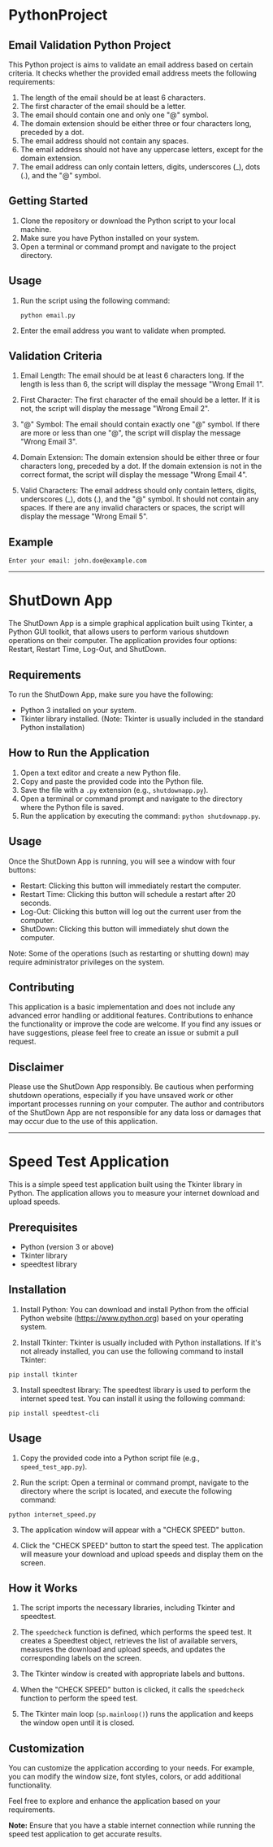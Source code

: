 # PythonProject

## Email Validation Python Project

This Python project is aims to validate an email address based on certain criteria. It checks whether the provided email address meets the following requirements:

1. The length of the email should be at least 6 characters. 
2. The first character of the email should be a letter.
3. The email should contain one and only one "@" symbol.
4. The domain extension should be either three or four characters long, preceded by a dot.
5. The email address should not contain any spaces.
6. The email address should not have any uppercase letters, except for the domain extension.
7. The email address can only contain letters, digits, underscores (_), dots (.), and the "@" symbol.

## Getting Started

1. Clone the repository or download the Python script to your local machine.
2. Make sure you have Python installed on your system.
3. Open a terminal or command prompt and navigate to the project directory.

## Usage

1. Run the script using the following command:

   ```
   python email.py
   ```

2. Enter the email address you want to validate when prompted.

## Validation Criteria

1. Email Length: The email should be at least 6 characters long. If the length is less than 6, the script will display the message "Wrong Email 1".

2. First Character: The first character of the email should be a letter. If it is not, the script will display the message "Wrong Email 2".

3. "@" Symbol: The email should contain exactly one "@" symbol. If there are more or less than one "@", the script will display the message "Wrong Email 3".

4. Domain Extension: The domain extension should be either three or four characters long, preceded by a dot. If the domain extension is not in the correct format, the script will display the message "Wrong Email 4".

5. Valid Characters: The email address should only contain letters, digits, underscores (_), dots (.), and the "@" symbol. It should not contain any spaces. If there are any invalid characters or spaces, the script will display the message "Wrong Email 5".

## Example

```
Enter your email: john.doe@example.com
```

---------------------------------------------------------------------------------------------------------------------------------------------------


# ShutDown App

The ShutDown App is a simple graphical application built using Tkinter, a Python GUI toolkit, that allows users to perform various shutdown operations on their computer. The application provides four options: Restart, Restart Time, Log-Out, and ShutDown.

## Requirements

To run the ShutDown App, make sure you have the following:

- Python 3 installed on your system.
- Tkinter library installed. (Note: Tkinter is usually included in the standard Python installation)

## How to Run the Application

1. Open a text editor and create a new Python file.
2. Copy and paste the provided code into the Python file.
3. Save the file with a `.py` extension (e.g., `shutdownapp.py`).
4. Open a terminal or command prompt and navigate to the directory where the Python file is saved.
5. Run the application by executing the command: `python shutdownapp.py`.

## Usage

Once the ShutDown App is running, you will see a window with four buttons:

- Restart: Clicking this button will immediately restart the computer.
- Restart Time: Clicking this button will schedule a restart after 20 seconds.
- Log-Out: Clicking this button will log out the current user from the computer.
- ShutDown: Clicking this button will immediately shut down the computer.

Note: Some of the operations (such as restarting or shutting down) may require administrator privileges on the system.

## Contributing

This application is a basic implementation and does not include any advanced error handling or additional features. Contributions to enhance the functionality or improve the code are welcome. If you find any issues or have suggestions, please feel free to create an issue or submit a pull request.


## Disclaimer

Please use the ShutDown App responsibly. Be cautious when performing shutdown operations, especially if you have unsaved work or other important processes running on your computer. The author and contributors of the ShutDown App are not responsible for any data loss or damages that may occur due to the use of this application.

--------------------------------------------------------------------------------------------------------------------------------------------------

# Speed Test Application

This is a simple speed test application built using the Tkinter library in Python. The application allows you to measure your internet download and upload speeds.

## Prerequisites
- Python (version 3 or above)
- Tkinter library
- speedtest library

## Installation
1. Install Python: You can download and install Python from the official Python website (https://www.python.org) based on your operating system.

2. Install Tkinter: Tkinter is usually included with Python installations. If it's not already installed, you can use the following command to install Tkinter:
```
pip install tkinter
```

3. Install speedtest library: The speedtest library is used to perform the internet speed test. You can install it using the following command:
```
pip install speedtest-cli
```

## Usage
1. Copy the provided code into a Python script file (e.g., `speed_test_app.py`).

2. Run the script: Open a terminal or command prompt, navigate to the directory where the script is located, and execute the following command:
```
python internet_speed.py
```

3. The application window will appear with a "CHECK SPEED" button.

4. Click the "CHECK SPEED" button to start the speed test. The application will measure your download and upload speeds and display them on the screen.

## How it Works
1. The script imports the necessary libraries, including Tkinter and speedtest.

2. The `speedcheck` function is defined, which performs the speed test. It creates a Speedtest object, retrieves the list of available servers, measures the download and upload speeds, and updates the corresponding labels on the screen.

3. The Tkinter window is created with appropriate labels and buttons.

4. When the "CHECK SPEED" button is clicked, it calls the `speedcheck` function to perform the speed test.

5. The Tkinter main loop (`sp.mainloop()`) runs the application and keeps the window open until it is closed.

## Customization
You can customize the application according to your needs. For example, you can modify the window size, font styles, colors, or add additional functionality.

Feel free to explore and enhance the application based on your requirements.

**Note:** Ensure that you have a stable internet connection while running the speed test application to get accurate results.

